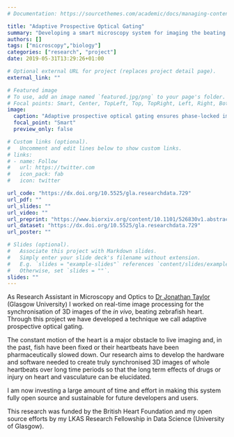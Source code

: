 ```yaml
---
# Documentation: https://sourcethemes.com/academic/docs/managing-content/

title: "Adaptive Prospective Optical Gating"
summary: "Developing a smart microscopy system for imaging the beating zebrafish heart over extended periods of time. [Read more...](/project/optical-gating/index.html)"
authors: []
tags: ["microscopy","biology"]
categories: ["research", "project"]
date: 2019-05-31T13:29:26+01:00

# Optional external URL for project (replaces project detail page).
external_link: ""

# Featured image
# To use, add an image named `featured.jpg/png` to your page's folder.
# Focal points: Smart, Center, TopLeft, Top, TopRight, Left, Right, BottomLeft, Bottom, BottomRight.
image:
  caption: "Adaptive prospective optical gating ensures phase-locked imaging over day-long developmental periods."
  focal_point: "Smart"
  preview_only: false

# Custom links (optional).
#   Uncomment and edit lines below to show custom links.
# links:
# - name: Follow
#   url: https://twitter.com
#   icon_pack: fab
#   icon: twitter

url_code: "https://dx.doi.org/10.5525/gla.researchdata.729"
url_pdf: ""
url_slides: ""
url_video: ""
url_preprint: "https://www.biorxiv.org/content/10.1101/526830v1.abstract"
url_dataset: "https://dx.doi.org/10.5525/gla.researchdata.729"
url_poster: ""

# Slides (optional).
#   Associate this project with Markdown slides.
#   Simply enter your slide deck's filename without extension.
#   E.g. `slides = "example-slides"` references `content/slides/example-slides.md`.
#   Otherwise, set `slides = ""`.
slides: ""
---
```

As Research Assistant in Microscopy and Optics to [Dr Jonathan Taylor](https://www.gla.ac.uk/schools/physics/research/groups/imagingconcepts/staff%20and%20students/dr%20jonathan%20taylor/) (Glasgow University) I worked on real-time image processing for the synchronisation of 3D images of the _in vivo_, beating zebrafish heart.
Through this project we have developed a technique we call adaptive prospective optical gating.

The constant motion of the heart is a major obstacle to live imaging and, in the past, fish have been fixed or their heartbeats have been pharmaceutically slowed down.
Our research aims to develop the hardware and software needed to create truly synchronised 3D images of whole heartbeats over long time periods so that the long term effects of drugs or injury on heart and vasculature can be elucidated.

I am now investing a large amount of time and effort in making this system fully open source and sustainable for future developers and users.

This research was funded by the British Heart Foundation and my open source efforts by my LKAS Research Fellowship in Data Science (University of Glasgow).
